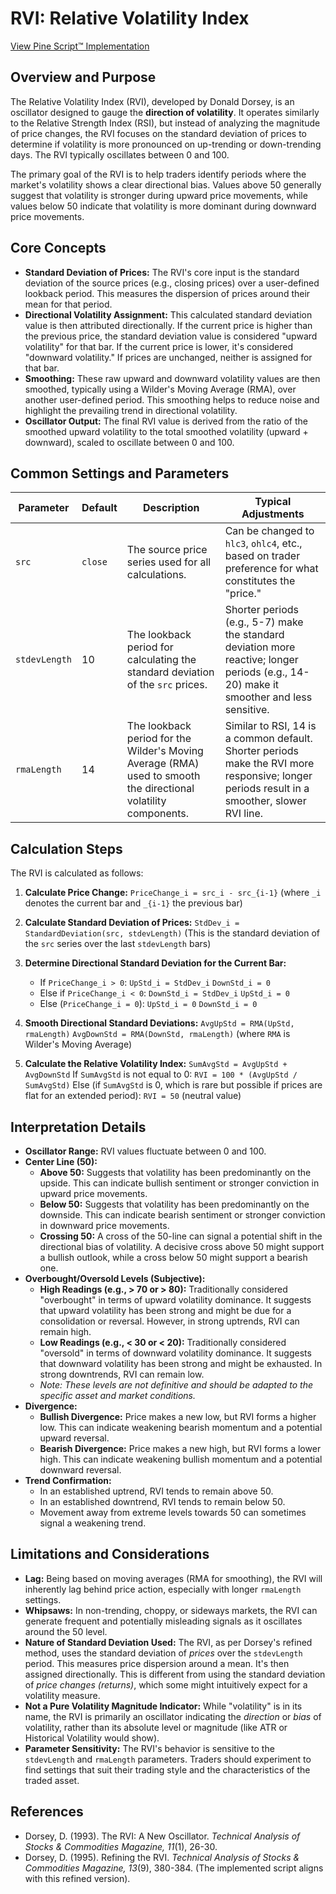 # RVI: Relative Volatility Index

[View Pine Script™ Implementation](https://github.com/mihakralj/pinescript/blob/main/indicators/volatility/rvi.pine)

## Overview and Purpose

The Relative Volatility Index (RVI), developed by Donald Dorsey, is an oscillator designed to gauge the **direction of volatility**. It operates similarly to the Relative Strength Index (RSI), but instead of analyzing the magnitude of price changes, the RVI focuses on the standard deviation of prices to determine if volatility is more pronounced on up-trending or down-trending days. The RVI typically oscillates between 0 and 100.

The primary goal of the RVI is to help traders identify periods where the market's volatility shows a clear directional bias. Values above 50 generally suggest that volatility is stronger during upward price movements, while values below 50 indicate that volatility is more dominant during downward price movements.

## Core Concepts

*   **Standard Deviation of Prices:** The RVI's core input is the standard deviation of the source prices (e.g., closing prices) over a user-defined lookback period. This measures the dispersion of prices around their mean for that period.
*   **Directional Volatility Assignment:** This calculated standard deviation value is then attributed directionally. If the current price is higher than the previous price, the standard deviation value is considered "upward volatility" for that bar. If the current price is lower, it's considered "downward volatility." If prices are unchanged, neither is assigned for that bar.
*   **Smoothing:** These raw upward and downward volatility values are then smoothed, typically using a Wilder's Moving Average (RMA), over another user-defined period. This smoothing helps to reduce noise and highlight the prevailing trend in directional volatility.
*   **Oscillator Output:** The final RVI value is derived from the ratio of the smoothed upward volatility to the total smoothed volatility (upward + downward), scaled to oscillate between 0 and 100.

## Common Settings and Parameters

| Parameter     | Default | Description                                                                                                | Typical Adjustments                                                                                                                            |
|---------------|---------|------------------------------------------------------------------------------------------------------------|------------------------------------------------------------------------------------------------------------------------------------------------|
| `src`         | `close` | The source price series used for all calculations.                                                         | Can be changed to `hlc3`, `ohlc4`, etc., based on trader preference for what constitutes the "price."                                         |
| `stdevLength` | 10      | The lookback period for calculating the standard deviation of the `src` prices.                              | Shorter periods (e.g., 5-7) make the standard deviation more reactive; longer periods (e.g., 14-20) make it smoother and less sensitive.         |
| `rmaLength`   | 14      | The lookback period for the Wilder's Moving Average (RMA) used to smooth the directional volatility components. | Similar to RSI, 14 is a common default. Shorter periods make the RVI more responsive; longer periods result in a smoother, slower RVI line. |

## Calculation Steps

The RVI is calculated as follows:

1.  **Calculate Price Change:**
    `PriceChange_i = src_i - src_{i-1}`
    (where `_i` denotes the current bar and `_{i-1}` the previous bar)

2.  **Calculate Standard Deviation of Prices:**
    `StdDev_i = StandardDeviation(src, stdevLength)`
    (This is the standard deviation of the `src` series over the last `stdevLength` bars)

3.  **Determine Directional Standard Deviation for the Current Bar:**
    *   If `PriceChange_i > 0`:
        `UpStd_i = StdDev_i`
        `DownStd_i = 0`
    *   Else if `PriceChange_i < 0`:
        `DownStd_i = StdDev_i`
        `UpStd_i = 0`
    *   Else (`PriceChange_i = 0`):
        `UpStd_i = 0`
        `DownStd_i = 0`

4.  **Smooth Directional Standard Deviations:**
    `AvgUpStd = RMA(UpStd, rmaLength)`
    `AvgDownStd = RMA(DownStd, rmaLength)`
    (where `RMA` is Wilder's Moving Average)

5.  **Calculate the Relative Volatility Index:**
    `SumAvgStd = AvgUpStd + AvgDownStd`
    If `SumAvgStd` is not equal to 0:
    `RVI = 100 * (AvgUpStd / SumAvgStd)`
    Else (if `SumAvgStd` is 0, which is rare but possible if prices are flat for an extended period):
    `RVI = 50` (neutral value)

## Interpretation Details

*   **Oscillator Range:** RVI values fluctuate between 0 and 100.
*   **Center Line (50):**
    *   **Above 50:** Suggests that volatility has been predominantly on the upside. This can indicate bullish sentiment or stronger conviction in upward price movements.
    *   **Below 50:** Suggests that volatility has been predominantly on the downside. This can indicate bearish sentiment or stronger conviction in downward price movements.
    *   **Crossing 50:** A cross of the 50-line can signal a potential shift in the directional bias of volatility. A decisive cross above 50 might support a bullish outlook, while a cross below 50 might support a bearish one.
*   **Overbought/Oversold Levels (Subjective):**
    *   **High Readings (e.g., > 70 or > 80):** Traditionally considered "overbought" in terms of upward volatility dominance. It suggests that upward volatility has been strong and might be due for a consolidation or reversal. However, in strong uptrends, RVI can remain high.
    *   **Low Readings (e.g., < 30 or < 20):** Traditionally considered "oversold" in terms of downward volatility dominance. It suggests that downward volatility has been strong and might be exhausted. In strong downtrends, RVI can remain low.
    *   *Note: These levels are not definitive and should be adapted to the specific asset and market conditions.*
*   **Divergence:**
    *   **Bullish Divergence:** Price makes a new low, but RVI forms a higher low. This can indicate weakening bearish momentum and a potential upward reversal.
    *   **Bearish Divergence:** Price makes a new high, but RVI forms a lower high. This can indicate weakening bullish momentum and a potential downward reversal.
*   **Trend Confirmation:**
    *   In an established uptrend, RVI tends to remain above 50.
    *   In an established downtrend, RVI tends to remain below 50.
    *   Movement away from extreme levels towards 50 can sometimes signal a weakening trend.

## Limitations and Considerations

*   **Lag:** Being based on moving averages (RMA for smoothing), the RVI will inherently lag behind price action, especially with longer `rmaLength` settings.
*   **Whipsaws:** In non-trending, choppy, or sideways markets, the RVI can generate frequent and potentially misleading signals as it oscillates around the 50 level.
*   **Nature of Standard Deviation Used:** The RVI, as per Dorsey's refined method, uses the standard deviation of *prices* over the `stdevLength` period. This measures price dispersion around a mean. It's then assigned directionally. This is different from using the standard deviation of *price changes (returns)*, which some might intuitively expect for a volatility measure.
*   **Not a Pure Volatility Magnitude Indicator:** While "volatility" is in its name, the RVI is primarily an oscillator indicating the *direction* or *bias* of volatility, rather than its absolute level or magnitude (like ATR or Historical Volatility would show).
*   **Parameter Sensitivity:** The RVI's behavior is sensitive to the `stdevLength` and `rmaLength` parameters. Traders should experiment to find settings that suit their trading style and the characteristics of the traded asset.

## References

*   Dorsey, D. (1993). The RVI: A New Oscillator. *Technical Analysis of Stocks & Commodities Magazine, 11*(1), 26-30.
*   Dorsey, D. (1995). Refining the RVI. *Technical Analysis of Stocks & Commodities Magazine, 13*(9), 380-384. (The implemented script aligns with this refined version).
